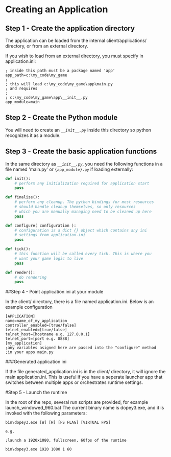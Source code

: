 # Creating an Application 

## Step 1 - Create the application directory

The application can be loaded from the internal client/applications/ directory, or from an external directory.

If you wish to load from an external directory, you must specify in application.ini:

```
; inside this path must be a package named 'app'
app_path=c:\my_code\my_game
;
; this will load c:\my_code\my_game\app\main.py
; and requires
; 
; c:\my_code\my_game\app\__init__.py   
app_module=main
```

## Step 2 - Create the Python module

You will need to create an *``__init__.py``* inside this directory so python recognizes it as a module. 


## Step 3 - Create the basic application functions

In the same directory as *``__init__.py``*, you need the following functions in a file named 'main.py' or ``{app_module}.py`` if loading externally:

```python
def init():
    # perform any initialization required for application start
    pass

def finalize():
    # perform any cleanup. The python bindings for most resources
    # should handle cleanup themselves, so only resources
    # which you are manually managing need to be cleaned up here
    pass

def configure( configuration ):
    # configuration is a dict {} object which contains any ini
    # settings from application.ini
    pass

def tick():
    # this function will be called every tick. This is where you
    # want your game logic to live
    pass

def render():
    # do rendering
    pass

```

##Step 4 - Point application.ini at your module

In the client/ directory, there is a file named application.ini. Below is an example configuration

```
[APPLICATION]
name=name_of_my_application
controller_enabled=[true/false]
telnet_enabled=[true/false]
telnet_host=[hostname e.g. 127.0.0.1]
telnet_port=[port e.g. 8888]
[my_application]
;any variables asigned here are passed into the "configure" method
;in your apps main.py 
```

###Generated application ini

If the file generated_application.ini is in the client/ directory, it will ignore the main application.ini. This is useful if you have a seperate launcher app that switches between multiple apps or orchestrates runtime settings.

#Step 5 - Launch the runtime

In the root of the repo, several run scripts are provided, for example launch_windowed_960.bat The current binary name is dopey3.exe, and it is invoked with the following parameters:

```
bin\dopey3.exe [W] [H] [FS FLAG] [VIRTUAL FPS]

e.g.

;launch a 1920x1080, fullscreen, 60fps of the runtime

bin\dopey3.exe 1920 1080 1 60
```
